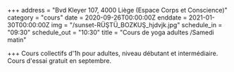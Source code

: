 +++
address = "Bvd Kleyer 107, 4000 Liège (Espace Corps et Conscience)"
category = "cours"
date = 2020-09-26T00:00:00Z
enddate = 2021-01-30T00:00:00Z
img = "/sunset-RÜŞTÜ_BOZKUŞ_hjdvjk.jpg"
schedule_in = "09:30"
schedule_out = "10:30"
title = "Cours de yoga adultes /Samedi matin"

+++
Cours collectifs d'1h pour adultes, niveau débutant et intermédiaire. Cours d'essai gratuit en septembre.